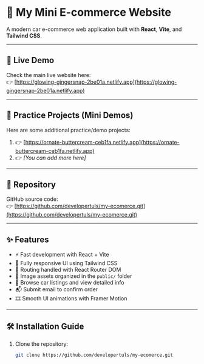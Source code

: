 # 🚗 My Mini E-commerce Website

A modern car e-commerce web application built with **React**, **Vite**, and **Tailwind CSS**.

---

## 🔗 Live Demo

Check the main live website here:  
👉 [https://glowing-gingersnap-2be01a.netlify.app](https://glowing-gingersnap-2be01a.netlify.app)

---

## 🧪 Practice Projects (Mini Demos)

Here are some additional practice/demo projects:

1. 👉 [https://ornate-buttercream-ceb1fa.netlify.app](https://ornate-buttercream-ceb1fa.netlify.app)
2. 👉 *[You can add more here]*

---

## 📁 Repository

GitHub source code:  
👉 [https://github.com/developertuls/my-ecomerce.git](https://github.com/developertuls/my-ecomerce.git)

---

## ✨ Features

- ⚡ Fast development with React + Vite
- 🎨 Fully responsive UI using Tailwind CSS
- 🚀 Routing handled with React Router DOM
- 📸 Image assets organized in the `public/` folder
- 🛒 Browse car listings and view detailed info
- 📬 Submit email to confirm order
- 🎞️ Smooth UI animations with Framer Motion

---

## 🛠️ Installation Guide

1. Clone the repository:
   ```bash
   git clone https://github.com/developertuls/my-ecomerce.git


